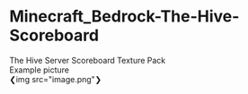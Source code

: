 # Minecraft_Bedrock-The-Hive-Scoreboard
The Hive Server Scoreboard Texture Pack<br>
  Example picture<br>
  ❮img src="image.png"❯
